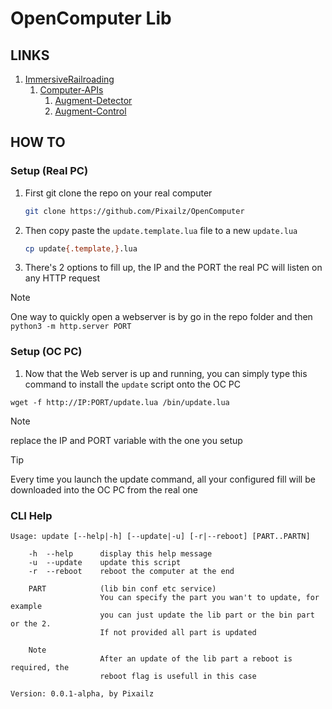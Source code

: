 # OpenComputer Lib

## LINKS

1. [ImmersiveRailroading](https://github.com/TeamOpenIndustry/ImmersiveRailroading/wiki/Augment-Detector)
	1. [Computer-APIs](https://github.com/TeamOpenIndustry/ImmersiveRailroading/wiki/Computer-APIs)
		1. [Augment-Detector](https://github.com/TeamOpenIndustry/ImmersiveRailroading/wiki/Augment-Detector)
		1. [Augment-Control](https://github.com/TeamOpenIndustry/ImmersiveRailroading/wiki/Augment-Control)

## HOW TO

### Setup (Real PC)

1. First git clone the repo on your real computer
	```bash
	git clone https://github.com/Pixailz/OpenComputer
	```

1. Then copy paste the `update.template.lua` file to a new `update.lua`
	```bash
	cp update{.template,}.lua
	```

1. There's 2 options to fill up, the IP and the PORT the real PC will listen
on any HTTP request

> [!NOTE]
> One way to quickly open a webserver is by go in the repo folder and then
> `python3 -m http.server PORT`

### Setup (OC PC)

1. Now that the Web server is up and running, you can simply type this command to
install the `update` script onto the OC PC

```OC
wget -f http://IP:PORT/update.lua /bin/update.lua
```
> [!NOTE]
> replace the IP and PORT variable with the one you setup

> [!TIP]
> Every time you launch the update command, all your configured fill will
be downloaded into the OC PC from the real one

### CLI Help

```
Usage: update [--help|-h] [--update|-u] [-r|--reboot] [PART..PARTN]

    -h  --help      display this help message
    -u  --update    update this script
    -r  --reboot    reboot the computer at the end

    PART            (lib bin conf etc service)
                    You can specify the part you wan't to update, for example
                    you can just update the lib part or the bin part or the 2.
                    If not provided all part is updated

    Note
                    After an update of the lib part a reboot is required, the
                    reboot flag is usefull in this case

Version: 0.0.1-alpha, by Pixailz
```
